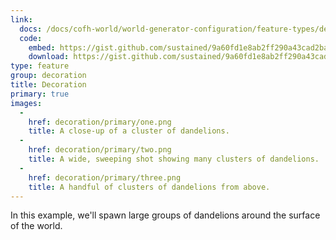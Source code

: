```yaml
---
link:
  docs: /docs/cofh-world/world-generator-configuration/feature-types/decoration/
  code:
    embed: https://gist.github.com/sustained/9a60fd1e8ab2ff290a43cad2baaedda8.js
    download: https://gist.github.com/sustained/9a60fd1e8ab2ff290a43cad2baaedda8/archive/652eda713b9feada6da51fb5e6537885837574a8.zip
type: feature
group: decoration
title: Decoration
primary: true
images:
  -
    href: decoration/primary/one.png
    title: A close-up of a cluster of dandelions.
  -
    href: decoration/primary/two.png
    title: A wide, sweeping shot showing many clusters of dandelions.
  -
    href: decoration/primary/three.png
    title: A handful of clusters of dandelions from above.
---
```


In this example, we'll spawn large groups of dandelions around the surface of the world.
